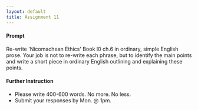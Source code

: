 ```yaml
---
layout: default
title: Assignment 11
---
```


#### Prompt ####

Re-write 'Nicomachean Ethics' Book I0 ch.6 in ordinary, simple English prose. Your job is not to re-write each phrase, but to identify the main points and write a short piece in ordinary English outlining and explaining these points.   


#### Further Instruction ####

+ Please write 400-600 words. No more. No less. 
+ Submit your responses by Mon. @ 1pm.